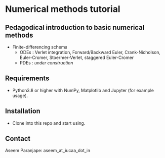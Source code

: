 # Numerical methods tutorial
## Pedagodical introduction to basic numerical methods

* Finite-differencing schema
  - ODEs : Verlet integration, Forward/Backward Euler, Crank-Nicholson, Euler-Cromer, Stoermer-Verlet, staggered Euler-Cromer
  - PDEs : *under construction*
 
## Requirements
* Python3.8 or higher with NumPy, Matplotlib and Jupyter (for example usage).

## Installation
* Clone into this repo and start using.

## Contact
Aseem Paranjape: aseem_at_iucaa_dot_in
